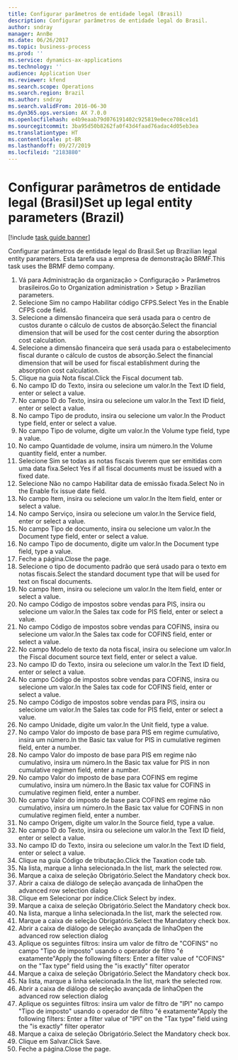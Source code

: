 ```yaml
---
title: Configurar parâmetros de entidade legal (Brasil)
description: Configurar parâmetros de entidade legal do Brasil.
author: sndray
manager: AnnBe
ms.date: 06/26/2017
ms.topic: business-process
ms.prod: ''
ms.service: dynamics-ax-applications
ms.technology: ''
audience: Application User
ms.reviewer: kfend
ms.search.scope: Operations
ms.search.region: Brazil
ms.author: sndray
ms.search.validFrom: 2016-06-30
ms.dyn365.ops.version: AX 7.0.0
ms.openlocfilehash: e4b9eaab79d076191402c925819e0ece708ce1d1
ms.sourcegitcommit: 3ba95d50b8262fa0f43d4faad76adac4d05eb3ea
ms.translationtype: HT
ms.contentlocale: pt-BR
ms.lasthandoff: 09/27/2019
ms.locfileid: "2183880"
---
```

# <a name="set-up-legal-entity-parameters-brazil"></a><span data-ttu-id="c18e8-103">Configurar parâmetros de entidade legal (Brasil)</span><span class="sxs-lookup"><span data-stu-id="c18e8-103">Set up legal entity parameters (Brazil)</span></span>

[!include [task guide banner](../../includes/task-guide-banner.md)]

<span data-ttu-id="c18e8-104">Configurar parâmetros de entidade legal do Brasil.</span><span class="sxs-lookup"><span data-stu-id="c18e8-104">Set up Brazilian legal entity parameters.</span></span> <span data-ttu-id="c18e8-105">Esta tarefa usa a empresa de demonstração BRMF.</span><span class="sxs-lookup"><span data-stu-id="c18e8-105">This task uses the BRMF demo company.</span></span>

1. <span data-ttu-id="c18e8-106">Vá para Administração da organização > Configuração > Parâmetros brasileiros.</span><span class="sxs-lookup"><span data-stu-id="c18e8-106">Go to Organization administration > Setup > Brazilian parameters.</span></span>
2. <span data-ttu-id="c18e8-107">Selecione Sim no campo Habilitar código CFPS.</span><span class="sxs-lookup"><span data-stu-id="c18e8-107">Select Yes in the Enable CFPS code field.</span></span>
3. <span data-ttu-id="c18e8-108">Selecione a dimensão financeira que será usada para o centro de custos durante o cálculo de custos de absorção.</span><span class="sxs-lookup"><span data-stu-id="c18e8-108">Select the financial dimension that will be used for the cost center during the absorption cost calculation.</span></span>
4. <span data-ttu-id="c18e8-109">Selecione a dimensão financeira que será usada para o estabelecimento fiscal durante o cálculo de custos de absorção.</span><span class="sxs-lookup"><span data-stu-id="c18e8-109">Select the financial dimension that will be used for fiscal establishment during the absorption cost calculation.</span></span>
5. <span data-ttu-id="c18e8-110">Clique na guia Nota fiscal.</span><span class="sxs-lookup"><span data-stu-id="c18e8-110">Click the Fiscal document tab.</span></span>
6. <span data-ttu-id="c18e8-111">No campo ID do Texto, insira ou selecione um valor.</span><span class="sxs-lookup"><span data-stu-id="c18e8-111">In the Text ID field, enter or select a value.</span></span>
7. <span data-ttu-id="c18e8-112">No campo ID do Texto, insira ou selecione um valor.</span><span class="sxs-lookup"><span data-stu-id="c18e8-112">In the Text ID field, enter or select a value.</span></span>
8. <span data-ttu-id="c18e8-113">No campo Tipo de produto, insira ou selecione um valor.</span><span class="sxs-lookup"><span data-stu-id="c18e8-113">In the Product type field, enter or select a value.</span></span>
9. <span data-ttu-id="c18e8-114">No campo Tipo de volume, digite um valor.</span><span class="sxs-lookup"><span data-stu-id="c18e8-114">In the Volume type field, type a value.</span></span>
10. <span data-ttu-id="c18e8-115">No campo Quantidade de volume, insira um número.</span><span class="sxs-lookup"><span data-stu-id="c18e8-115">In the Volume quantity field, enter a number.</span></span>
11. <span data-ttu-id="c18e8-116">Selecione Sim se todas as notas fiscais tiverem que ser emitidas com uma data fixa.</span><span class="sxs-lookup"><span data-stu-id="c18e8-116">Select Yes if all fiscal documents must be issued with a fixed date.</span></span>
12. <span data-ttu-id="c18e8-117">Selecione Não no campo Habilitar data de emissão fixada.</span><span class="sxs-lookup"><span data-stu-id="c18e8-117">Select No in the Enable fix issue date field.</span></span>
13. <span data-ttu-id="c18e8-118">No campo Item, insira ou selecione um valor.</span><span class="sxs-lookup"><span data-stu-id="c18e8-118">In the Item field, enter or select a value.</span></span>
14. <span data-ttu-id="c18e8-119">No campo Serviço, insira ou selecione um valor.</span><span class="sxs-lookup"><span data-stu-id="c18e8-119">In the Service field, enter or select a value.</span></span>
15. <span data-ttu-id="c18e8-120">No campo Tipo de documento, insira ou selecione um valor.</span><span class="sxs-lookup"><span data-stu-id="c18e8-120">In the Document type field, enter or select a value.</span></span>
16. <span data-ttu-id="c18e8-121">No campo Tipo de documento, digite um valor.</span><span class="sxs-lookup"><span data-stu-id="c18e8-121">In the Document type field, type a value.</span></span>
17. <span data-ttu-id="c18e8-122">Feche a página.</span><span class="sxs-lookup"><span data-stu-id="c18e8-122">Close the page.</span></span>
18. <span data-ttu-id="c18e8-123">Selecione o tipo de documento padrão que será usado para o texto em notas fiscais.</span><span class="sxs-lookup"><span data-stu-id="c18e8-123">Select the standard document type that will be used for text on fiscal documents.</span></span>
19. <span data-ttu-id="c18e8-124">No campo Item, insira ou selecione um valor.</span><span class="sxs-lookup"><span data-stu-id="c18e8-124">In the Item field, enter or select a value.</span></span>
20. <span data-ttu-id="c18e8-125">No campo Código de impostos sobre vendas para PIS, insira ou selecione um valor.</span><span class="sxs-lookup"><span data-stu-id="c18e8-125">In the Sales tax code for PIS field, enter or select a value.</span></span>
21. <span data-ttu-id="c18e8-126">No campo Código de impostos sobre vendas para COFINS, insira ou selecione um valor.</span><span class="sxs-lookup"><span data-stu-id="c18e8-126">In the Sales tax code for COFINS field, enter or select a value.</span></span>
22. <span data-ttu-id="c18e8-127">No campo Modelo de texto da nota fiscal, insira ou selecione um valor.</span><span class="sxs-lookup"><span data-stu-id="c18e8-127">In the Fiscal document source text field, enter or select a value.</span></span>
23. <span data-ttu-id="c18e8-128">No campo ID do Texto, insira ou selecione um valor.</span><span class="sxs-lookup"><span data-stu-id="c18e8-128">In the Text ID field, enter or select a value.</span></span>
24. <span data-ttu-id="c18e8-129">No campo Código de impostos sobre vendas para COFINS, insira ou selecione um valor.</span><span class="sxs-lookup"><span data-stu-id="c18e8-129">In the Sales tax code for COFINS field, enter or select a value.</span></span>
25. <span data-ttu-id="c18e8-130">No campo Código de impostos sobre vendas para PIS, insira ou selecione um valor.</span><span class="sxs-lookup"><span data-stu-id="c18e8-130">In the Sales tax code for PIS field, enter or select a value.</span></span>
26. <span data-ttu-id="c18e8-131">No campo Unidade, digite um valor.</span><span class="sxs-lookup"><span data-stu-id="c18e8-131">In the Unit field, type a value.</span></span>
27. <span data-ttu-id="c18e8-132">No campo Valor do imposto de base para PIS em regime cumulativo, insira um número.</span><span class="sxs-lookup"><span data-stu-id="c18e8-132">In the Basic tax value for PIS in cumulative regimen field, enter a number.</span></span>
28. <span data-ttu-id="c18e8-133">No campo Valor do imposto de base para PIS em regime não cumulativo, insira um número.</span><span class="sxs-lookup"><span data-stu-id="c18e8-133">In the Basic tax value for PIS in non cumulative regimen field, enter a number.</span></span>
29. <span data-ttu-id="c18e8-134">No campo Valor do imposto de base para COFINS em regime cumulativo, insira um número.</span><span class="sxs-lookup"><span data-stu-id="c18e8-134">In the Basic tax value for COFINS in cumulative regimen field, enter a number.</span></span>
30. <span data-ttu-id="c18e8-135">No campo Valor do imposto de base para COFINS em regime não cumulativo, insira um número.</span><span class="sxs-lookup"><span data-stu-id="c18e8-135">In the Basic tax value for COFINS in non cumulative regimen field, enter a number.</span></span>
31. <span data-ttu-id="c18e8-136">No campo Origem, digite um valor.</span><span class="sxs-lookup"><span data-stu-id="c18e8-136">In the Source field, type a value.</span></span>
32. <span data-ttu-id="c18e8-137">No campo ID do Texto, insira ou selecione um valor.</span><span class="sxs-lookup"><span data-stu-id="c18e8-137">In the Text ID field, enter or select a value.</span></span>
33. <span data-ttu-id="c18e8-138">No campo ID do Texto, insira ou selecione um valor.</span><span class="sxs-lookup"><span data-stu-id="c18e8-138">In the Text ID field, enter or select a value.</span></span>
34. <span data-ttu-id="c18e8-139">Clique na guia Código de tributação.</span><span class="sxs-lookup"><span data-stu-id="c18e8-139">Click the Taxation code tab.</span></span>
35. <span data-ttu-id="c18e8-140">Na lista, marque a linha selecionada.</span><span class="sxs-lookup"><span data-stu-id="c18e8-140">In the list, mark the selected row.</span></span>
36. <span data-ttu-id="c18e8-141">Marque a caixa de seleção Obrigatório.</span><span class="sxs-lookup"><span data-stu-id="c18e8-141">Select the Mandatory check box.</span></span>
37. <span data-ttu-id="c18e8-142">Abrir a caixa de diálogo de seleção avançada de linha</span><span class="sxs-lookup"><span data-stu-id="c18e8-142">Open the advanced row selection dialog</span></span>
38. <span data-ttu-id="c18e8-143">Clique em Selecionar por índice.</span><span class="sxs-lookup"><span data-stu-id="c18e8-143">Click Select by index.</span></span>
39. <span data-ttu-id="c18e8-144">Marque a caixa de seleção Obrigatório.</span><span class="sxs-lookup"><span data-stu-id="c18e8-144">Select the Mandatory check box.</span></span>
40. <span data-ttu-id="c18e8-145">Na lista, marque a linha selecionada.</span><span class="sxs-lookup"><span data-stu-id="c18e8-145">In the list, mark the selected row.</span></span>
41. <span data-ttu-id="c18e8-146">Marque a caixa de seleção Obrigatório.</span><span class="sxs-lookup"><span data-stu-id="c18e8-146">Select the Mandatory check box.</span></span>
42. <span data-ttu-id="c18e8-147">Abrir a caixa de diálogo de seleção avançada de linha</span><span class="sxs-lookup"><span data-stu-id="c18e8-147">Open the advanced row selection dialog</span></span>
43. <span data-ttu-id="c18e8-148">Aplique os seguintes filtros: insira um valor de filtro de "COFINS" no campo "Tipo de imposto" usando o operador de filtro "é exatamente"</span><span class="sxs-lookup"><span data-stu-id="c18e8-148">Apply the following filters: Enter a filter value of "COFINS" on the "Tax type" field using the "is exactly" filter operator</span></span>
44. <span data-ttu-id="c18e8-149">Marque a caixa de seleção Obrigatório.</span><span class="sxs-lookup"><span data-stu-id="c18e8-149">Select the Mandatory check box.</span></span>
45. <span data-ttu-id="c18e8-150">Na lista, marque a linha selecionada.</span><span class="sxs-lookup"><span data-stu-id="c18e8-150">In the list, mark the selected row.</span></span>
46. <span data-ttu-id="c18e8-151">Abrir a caixa de diálogo de seleção avançada de linha</span><span class="sxs-lookup"><span data-stu-id="c18e8-151">Open the advanced row selection dialog</span></span>
47. <span data-ttu-id="c18e8-152">Aplique os seguintes filtros: insira um valor de filtro de "IPI" no campo "Tipo de imposto" usando o operador de filtro "é exatamente"</span><span class="sxs-lookup"><span data-stu-id="c18e8-152">Apply the following filters: Enter a filter value of "IPI" on the "Tax type" field using the "is exactly" filter operator</span></span>
48. <span data-ttu-id="c18e8-153">Marque a caixa de seleção Obrigatório.</span><span class="sxs-lookup"><span data-stu-id="c18e8-153">Select the Mandatory check box.</span></span>
49. <span data-ttu-id="c18e8-154">Clique em Salvar.</span><span class="sxs-lookup"><span data-stu-id="c18e8-154">Click Save.</span></span>
50. <span data-ttu-id="c18e8-155">Feche a página.</span><span class="sxs-lookup"><span data-stu-id="c18e8-155">Close the page.</span></span>

